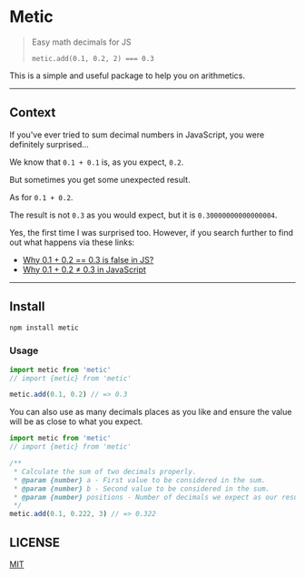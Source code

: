 # Metic

> Easy math decimals for JS
>  
> `metic.add(0.1, 0.2, 2) === 0.3`

This is a simple and useful package to help you on arithmetics.

----
## Context

If you've ever tried to sum decimal numbers in JavaScript, you were definitely surprised...

We know that `0.1 + 0.1` is, as you expect, `0.2`.

But sometimes you get some unexpected result.

As for `0.1 + 0.2`.

The result is not `0.3` as you would expect, but it is `0.30000000000000004`.

Yes, the first time I was surprised too. However, if you search further to find out what happens via these links:

- [Why 0.1 + 0.2 == 0.3 is false in JS?](https://gauravkk22.medium.com/why-0-1-0-2-0-3-is-false-in-js-mystery-unsolved-with-solution-4f7db2755f18)
- [Why 0.1 + 0.2 ≠ 0.3 in JavaScript](https://javascript.plainenglish.io/why-0-1-0-2-0-3-in-javascript-d7e218224a72)

----
## Install

```sh
npm install metic
```

### Usage
```javascript
import metic from 'metic'
// import {metic} from 'metic'

metic.add(0.1, 0.2) // => 0.3
```

You can also use as many decimals places as you like and ensure the value will be as close to what you expect.

```javascript
import metic from 'metic'
// import {metic} from 'metic'

/**
 * Calculate the sum of two decimals properly.
 * @param {number} a - First value to be considered in the sum.
 * @param {number} b - Second value to be considered in the sum.
 * @param {number} positions - Number of decimals we expect as our result.
 */
metic.add(0.1, 0.222, 3) // => 0.322
```

## LICENSE

[MIT](./LICENSE)
